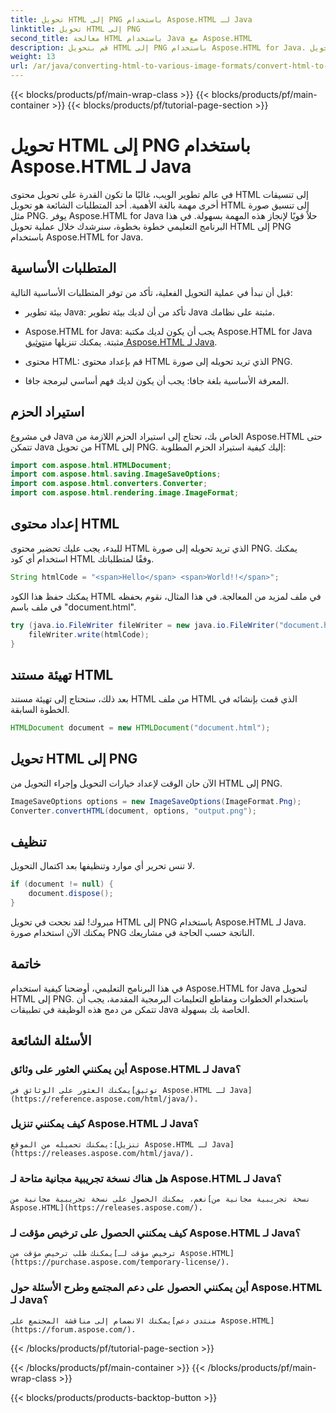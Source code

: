 ```yaml
---
title: تحويل HTML إلى PNG باستخدام Aspose.HTML لـ Java
linktitle: تحويل HTML إلى PNG
second_title: معالجة HTML باستخدام Java مع Aspose.HTML
description: قم بتحويل HTML إلى PNG باستخدام Aspose.HTML for Java. اتبع دليلنا خطوة بخطوة لتحويل HTML إلى PNG بسهولة. ابدأ اليوم!
weight: 13
url: /ar/java/converting-html-to-various-image-formats/convert-html-to-png/
---
```


{{< blocks/products/pf/main-wrap-class >}}
{{< blocks/products/pf/main-container >}}
{{< blocks/products/pf/tutorial-page-section >}}

# تحويل HTML إلى PNG باستخدام Aspose.HTML لـ Java


في عالم تطوير الويب، غالبًا ما تكون القدرة على تحويل محتوى HTML إلى تنسيقات أخرى مهمة بالغة الأهمية. أحد المتطلبات الشائعة هو تحويل HTML إلى تنسيق صورة مثل PNG. يوفر Aspose.HTML for Java حلاً قويًا لإنجاز هذه المهمة بسهولة. في هذا البرنامج التعليمي خطوة بخطوة، سنرشدك خلال عملية تحويل HTML إلى PNG باستخدام Aspose.HTML for Java.

## المتطلبات الأساسية

قبل أن نبدأ في عملية التحويل الفعلية، تأكد من توفر المتطلبات الأساسية التالية:

- بيئة تطوير Java: تأكد من أن لديك بيئة تطوير Java مثبتة على نظامك.

-  Aspose.HTML for Java: يجب أن يكون لديك مكتبة Aspose.HTML for Java مثبتة. يمكنك تنزيلها من[توثيق Aspose.HTML لـ Java](https://reference.aspose.com/html/java/).

- محتوى HTML: قم بإعداد محتوى HTML الذي تريد تحويله إلى صورة PNG.

- المعرفة الأساسية بلغة جافا: يجب أن يكون لديك فهم أساسي لبرمجة جافا.

## استيراد الحزم

في مشروع Java الخاص بك، تحتاج إلى استيراد الحزم اللازمة من Aspose.HTML حتى تتمكن Java من تحويل HTML إلى PNG. إليك كيفية استيراد الحزم المطلوبة:

```java
import com.aspose.html.HTMLDocument;
import com.aspose.html.saving.ImageSaveOptions;
import com.aspose.html.converters.Converter;
import com.aspose.html.rendering.image.ImageFormat;
```

## إعداد محتوى HTML

للبدء، يجب عليك تحضير محتوى HTML الذي تريد تحويله إلى صورة PNG. يمكنك استخدام أي كود HTML وفقًا لمتطلباتك.

```java
String htmlCode = "<span>Hello</span> <span>World!!</span>";
```

يمكنك حفظ هذا الكود HTML في ملف لمزيد من المعالجة. في هذا المثال، نقوم بحفظه في ملف باسم "document.html".

```java
try (java.io.FileWriter fileWriter = new java.io.FileWriter("document.html")) {
    fileWriter.write(htmlCode);
}
```

## تهيئة مستند HTML

بعد ذلك، ستحتاج إلى تهيئة مستند HTML من ملف HTML الذي قمت بإنشائه في الخطوة السابقة.

```java
HTMLDocument document = new HTMLDocument("document.html");
```

## تحويل HTML إلى PNG

الآن حان الوقت لإعداد خيارات التحويل وإجراء التحويل من HTML إلى PNG.

```java
ImageSaveOptions options = new ImageSaveOptions(ImageFormat.Png);
Converter.convertHTML(document, options, "output.png");
```

## تنظيف

لا تنس تحرير أي موارد وتنظيفها بعد اكتمال التحويل.

```java
if (document != null) {
    document.dispose();
}
```

مبروك! لقد نجحت في تحويل HTML إلى PNG باستخدام Aspose.HTML لـ Java. يمكنك الآن استخدام صورة PNG الناتجة حسب الحاجة في مشاريعك.

## خاتمة

في هذا البرنامج التعليمي، أوضحنا كيفية استخدام Aspose.HTML for Java لتحويل HTML إلى PNG. باستخدام الخطوات ومقاطع التعليمات البرمجية المقدمة، يجب أن تتمكن من دمج هذه الوظيفة في تطبيقات Java الخاصة بك بسهولة.

## الأسئلة الشائعة

### أين يمكنني العثور على وثائق Aspose.HTML لـ Java؟
    يمكنك العثور على الوثائق في[توثيق Aspose.HTML لـ Java](https://reference.aspose.com/html/java/).

### كيف يمكنني تنزيل Aspose.HTML لـ Java؟
    يمكنك تحميله من الموقع:[تنزيل Aspose.HTML لـ Java](https://releases.aspose.com/html/java/).

### هل هناك نسخة تجريبية مجانية متاحة لـ Aspose.HTML لـ Java؟
    نعم، يمكنك الحصول على نسخة تجريبية مجانية من[نسخة تجريبية مجانية من Aspose.HTML](https://releases.aspose.com/).

### كيف يمكنني الحصول على ترخيص مؤقت لـ Aspose.HTML لـ Java؟
    يمكنك طلب ترخيص مؤقت من[ترخيص مؤقت لـ Aspose.HTML](https://purchase.aspose.com/temporary-license/).

### أين يمكنني الحصول على دعم المجتمع وطرح الأسئلة حول Aspose.HTML لـ Java؟
    يمكنك الانضمام إلى مناقشة المجتمع على[منتدى دعم Aspose.HTML](https://forum.aspose.com/).
{{< /blocks/products/pf/tutorial-page-section >}}

{{< /blocks/products/pf/main-container >}}
{{< /blocks/products/pf/main-wrap-class >}}

{{< blocks/products/products-backtop-button >}}
